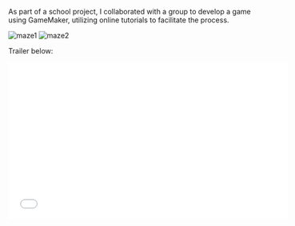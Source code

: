 As part of a school project, I collaborated with a group to develop a game using GameMaker, utilizing online tutorials to facilitate the process.

![maze1](https://github.com/Deniz278/GameSprint/assets/130264031/2370d724-8208-49dc-b649-31b530ff509a)
![maze2](https://github.com/Deniz278/GameSprint/assets/130264031/4d1d3c08-a56d-4e35-917d-9ed269b23593)

Trailer below:
<iframe width="560" height="315" src="[https://www.youtube.com/embed/YOUR_VIDEO_ID](https://www.youtube.com/embed/qj6qnebe8sU?si=xZroPv44TvCBJrt4)" frameborder="0" allow="accelerometer; autoplay; encrypted-media; gyroscope; picture-in-picture" allowfullscreen></iframe>
